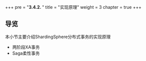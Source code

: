 +++
pre = "<b>3.4.2. </b>"
title = "实现原理"
weight = 3
chapter = true
+++

## 导览

本小节主要介绍ShardingSphere分布式事务的实现原理

* 两阶段XA事务
* Saga柔性事务
